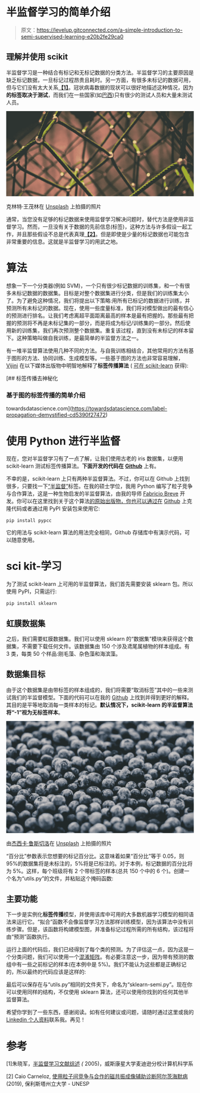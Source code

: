 # 半监督学习的简单介绍

> 原文：<https://levelup.gitconnected.com/a-simple-introduction-to-semi-supervised-learning-e20b2fe29ca0>

## 理解并使用 scikit

半监督学习是一种结合有标记和无标记数据的分类方法。半监督学习的主要原因是缺乏标记数据，一旦标记过程昂贵且耗时。另一方面，有很多未标记的数据可用，但与它们没有太大关系[**【1】**](https://minds.wisconsin.edu/bitstream/handle/1793/60444/TR1530.pdf?sequence=1)。冠状病毒数据的现状可以很好地描述这种情况，因为**的标签取决于测试**，而我们在一些国家(如[巴西](https://thehill.com/policy/international/americas/492644-coronavirus-cases-in-brazil-likely-12-times-higher-than))只有很少的测试人员和大量未测试人员。

![](img/1a8e714083735a31b6d38a1d508a4e5d.png)

克林特·王茂林在 [Unsplash](https://unsplash.com/) 上拍摄的照片

通常，当您没有足够的标记数据来使用监督学习解决问题时，替代方法是使用非监督学习。然而，一旦没有关于数据的先前信息(标签)，这种方法与许多假设一起工作，并且那些假设不总是代表真理[**【2】**](https://repositorio.unesp.br/handle/11449/191774)。但是即使是少量的标记数据也可能包含非常重要的信息。这就是半监督学习的用武之地。

# 算法

想象一下一个分类器(例如 SVM)，一个只有很少标记数据的训练集，和一个有很多未标记数据的数据集。目标是对整个数据集进行分类，但是我们的训练集太小了。为了避免这种情况，我们将提出以下策略:用所有已标记的数据进行训练，并预测所有未标记的数据。现在，使用一些度量标准，我们将对模型做出的最有信心的预测进行排名。让我们考虑离超平面距离最高的样本是最有把握的。那些最有把握的预测将不再是未标记集的一部分，而是将成为标记/训练集的一部分。然后使用新的训练集，我们再次预测整个数据集。重复该过程，直到没有未标记的样本留下。这种策略叫做自我训练，是最简单的半监督方法之一。

有一堆半监督算法使用几种不同的方法。与自我训练相结合，其他常用的方法有基于图形的方法、协同训练、生成模型等。一些基于图的方法也非常容易理解， [Vijini](https://medium.com/u/8002c1aed6e7?source=post_page-----e20b2fe29ca0--------------------------------) 在以下媒体出版物中明智地解释了**标签传播算法** ( [可在 scikit-learn](https://scikit-learn.org/stable/modules/generated/sklearn.semi_supervised.LabelPropagation.html) 获得):

[](https://towardsdatascience.com/label-propagation-demystified-cd5390f27472) [## 标签传播去神秘化

### 基于图的标签传播的简单介绍

towardsdatascience.com](https://towardsdatascience.com/label-propagation-demystified-cd5390f27472) 

# 使用 Python 进行半监督

现在，您对半监督学习有了一点了解，让我们使用古老的 iris 数据集，以便用 scikit-learn 测试标签传播算法。**下面开发的代码在** [**Github**](https://github.com/caiocarneloz/sklearn-semi) 上有。

不幸的是，scikit-learn 上只有两种半监督算法。不过，你可以在 Github 上找到很多，只要找一下[“半监督”](https://github.com/topics/semi-supervised)标签。在我的硕士学位，我用 Python 编写了粒子竞争与合作算法，这是一种生物启发的半监督算法，由我的导师 [Fabricio Breve](https://medium.com/u/af19cb0d8900?source=post_page-----e20b2fe29ca0--------------------------------) 开发。你可以在这里找到关于这个算法[的原始出版物，你也可以通过在](https://ieeexplore.ieee.org/document/5871621) [Github](https://github.com/caiocarneloz/pycc) 上克隆代码或者通过用 PyPI 安装包来使用它:

```
pip install pypcc
```

它的用法与 scikit-learn 算法的用法完全相同，Github 存储库中有演示代码，可以随意使用。

# sci kit-学习

为了测试 scikit-learn 上可用的半监督算法，我们首先需要安装 sklearn 包。所以使用 PyPI，只需运行:

```
pip install sklearn
```

## 虹膜数据集

之后，我们需要虹膜数据集。我们可以使用 sklearn 的“数据集”模块来获得这个数据集，不需要下载任何文件。该数据集由 150 个涉及鸢尾属植物的样本组成。有 3 类，每类 50 个样品:刚毛藻、杂色藻和海滨藻。

## 数据集目标

由于这个数据集是由带标签的样本组成的，我们将需要“取消标签”其中的一些来测试我们的半监督模型。下面的代码可以在我的 [Github](https://github.com/caiocarneloz/masksemi) 上找到并得到更好的解释。其目的是平等地取消每一类样本的标记。**默认情况下，scikit-learn 的半监督算法将“-1”视为无标签样本**。

![](img/a8a4d5604e1ae5619ba1a5af25a9e70e.png)

由[杰西卡·鲁斯切洛](https://unsplash.com/@jruscello)在 [Unsplash](https://unsplash.com/) 上拍摄的照片

“百分比”参数表示您想要的标记百分比。这意味着如果“百分比”等于 0.05，则 95%的数据集将是未标注的，5%将是已标注的。对于本例，标记数据的百分比将为 5%。这样，每个班级将有 2 个带标签的样本(总共 150 个中的 6 个)。创建一个名为“utils.py”的文件，并粘贴这个掩码函数:

## 主要功能

下一步是实例化**标签传播**模型，并使用该库中可用的大多数机器学习模型的相同语法来运行它。“拟合”函数不会像监督学习方法那样训练模型，因为该算法中没有训练步骤。但是，该函数将构建模型图，并准备标记过程所需的所有结构，该过程将由“预测”函数执行。

运行上面的代码后，我们已经得到了每个类的预测。为了评估这一点，因为这是一个分类问题，我们可以使用一个[混淆矩阵](https://en.wikipedia.org/wiki/Confusion_matrix)。有必要注意这一步，因为带有预测的数组中有一些之前标记的样本(在本例中是 5%)。我们不能认为这些都是正确标记的，所以最终的代码应该是这样的:

最后可以保存在与“utils.py”相同的文件夹下，命名为“sklearn-semi.py”。现在你可以使用同样的结构，不仅使用 sklearn 算法，还可以使用你找到的任何其他半监督算法。

希望你学到了一些东西，感谢阅读。如有任何建议或问题，请随时通过这里或我的 [Linkedin 个人资料](https://www.linkedin.com/in/caiocarneloz/)联系我。再见！

# 参考

[1]朱晓军，[半监督学习文献综述](https://minds.wisconsin.edu/bitstream/handle/1793/60444/TR1530.pdf?sequence=1) *(* 2005)，威斯康星大学麦迪逊分校计算机科学系

[2] Caio Carneloz, [使用粒子间竞争与合作的磁共振成像辅助诊断阿尔茨海默病](https://repositorio.unesp.br/handle/11449/191774) (2019), 保利斯塔州立大学 - UNESP